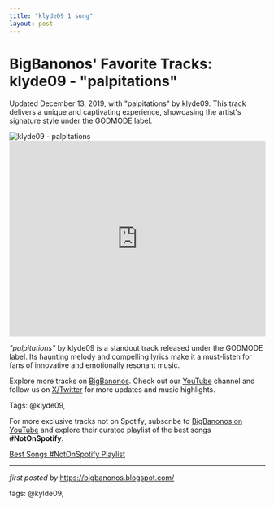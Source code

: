 ```yaml
---
title: "klyde09 1 song"
layout: post
---
```

<!-- Post Title -->
<h1 >BigBanonos' Favorite Tracks: klyde09 - "palpitations"</h1> <!-- Introductory Text -->
<p >Updated December 13, 2019, with "palpitations" by klyde09. This track delivers a unique and captivating experience, showcasing the artist's signature style under the GODMODE label.</p> <!-- Featured Image -->
<div > <img src="https://i.scdn.co/image/ab6761610000e5ebe091720c9357e2a2fbb60ac2" alt="klyde09 - palpitations" />
</div> <!-- YouTube Video Embed -->
<div > <iframe width="100%" height="385" src="https://www.youtube.com/embed/68o3l61XW08" title="klyde09 - palpitations (OFFICIAL VIDEO)" frameborder="0" allow="accelerometer; autoplay; clipboard-write; encrypted-media; gyroscope; picture-in-picture; web-share" referrerpolicy="strict-origin-when-cross-origin" allowfullscreen></iframe>
</div> <!-- Song Information -->
<div > <p><em>"palpitations"</em> by klyde09 is a standout track released under the GODMODE label. Its haunting melody and compelling lyrics make it a must-listen for fans of innovative and emotionally resonant music.</p>
</div> <!-- Footer Links -->
<div > <p>Explore more tracks on <a href="https://bigbanonos.blogspot.com/" target="_blank">BigBanonos</a>. Check out our <a href="https://www.youtube.com/@BigBanonos" target="_blank">YouTube</a> channel and follow us on <a href="https://x.com/bigbanonos" target="_blank">X/Twitter</a> for more updates and music highlights.</p>
</div> <!-- Tags -->
<p >Tags: @klyde09,</p>


<!--Subscribe and Playlist Links-->
<div>
    <p>For more exclusive tracks not on Spotify, subscribe to <a href="https://www.youtube.com/@BigBanonos" target="_blank">BigBanonos on YouTube</a> and explore their curated playlist of the best songs <strong>#NotOnSpotify</strong>.</p>
    <p><a href="https://www.youtube.com/playlist?list=PLtuNtuTatqI0kFahUCbtbfenC_ET5O_tr" target="_blank">Best Songs #NotOnSpotify Playlist<br /></a></p></div>

<hr />

<p><em>first posted by</em> <a href="https://bigbanonos.blogspot.com/" rel="noopener" target="_new">https://bigbanonos.blogspot.com/</a></p>

<p>tags: @kylde09,</p>
